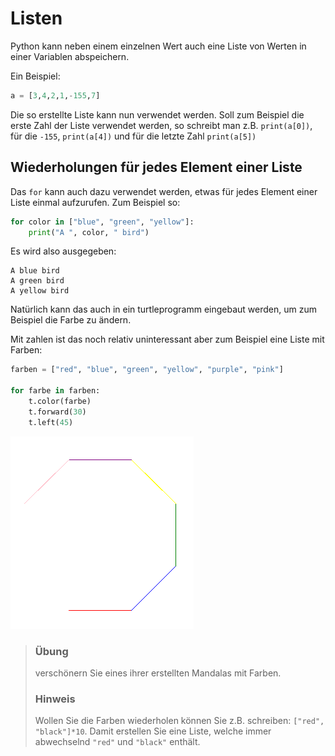 # Listen



Python kann neben einem einzelnen Wert auch eine Liste von Werten in einer Variablen abspeichern.

Ein Beispiel:

```python
a = [3,4,2,1,-155,7]
```

Die so erstellte Liste kann nun verwendet werden. Soll zum Beispiel die erste Zahl der Liste verwendet werden, so schreibt man z.B. `print(a[0])`, für die `-155`, `print(a[4])` und für die letzte Zahl `print(a[5])`

## Wiederholungen für jedes Element einer Liste

Das `for` kann auch dazu verwendet werden, etwas für jedes Element einer Liste einmal aufzurufen. Zum Beispiel so:

```python
for color in ["blue", "green", "yellow"]:
    print("A ", color, " bird")
```

Es wird also ausgegeben:
```
A blue bird
A green bird
A yellow bird
```

Natürlich kann das auch in ein turtleprogramm eingebaut werden, um zum Beispiel die Farbe zu ändern.

Mit zahlen ist das noch relativ uninteressant aber zum Beispiel eine Liste mit Farben:

```python
farben = ["red", "blue", "green", "yellow", "purple", "pink"]

for farbe in farben:
    t.color(farbe)
    t.forward(30)
    t.left(45)
```

![Farbwechsel](img/farbwechsel.png)

> ### Übung
> verschönern Sie eines ihrer erstellten Mandalas mit Farben.
> ### Hinweis
> Wollen Sie die Farben wiederholen können Sie z.B. schreiben: `["red", "black"]*10`. Damit erstellen Sie eine Liste, welche immer abwechselnd `"red"` und `"black"` enthält.
